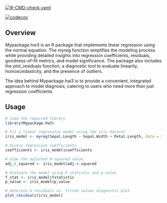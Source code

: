 [![R-CMD-check.yaml](https://github.com/Aimee306/Mypackage.hw3/actions/workflows/R-CMD-check.yaml/badge.svg)](https://github.com/Aimee306/Mypackage.hw3/actions/workflows/R-CMD-check.yaml)

[![codecov](https://codecov.io/gh/Aimee306/Mypackage.hw3/branch/main/graph/badge.svg)](https://codecov.io/gh/Aimee306/Mypackage.hw3)

## **Overview**
Mypackage.hw3 is an R package that implements linear regression using the normal equation. The myreg 
function simplifies the modeling process while providing detailed insights into regression coefficients, 
residuals, goodness-of-fit metrics, and model significance. The package also includes the plot_residuals
function, a diagnostic tool to evaluate linearity, homoscedasticity, and the presence of outliers. 

The idea behind Mypackage.hw3 is to provide a convenient, integrated approach to model diagnosis, catering 
to users who need more than just regression coefficients.

## **Usage**
```r
# Load the required library
library(Mypackage.hw3)

# Fit a linear regression model using the iris dataset
iris_model <- myreg(Sepal.Length ~ Sepal.Width + Petal.Length, data = iris)

# Access regression coefficients
coefficients <- iris_model$coefficients

# View the adjusted R-squared value
adj_r_squared <- iris_model$adj.r.squared

# Evaluate the model using F-statistic and p-value
f_stat <- iris_model$fstatistic  
p_value <- iris_model$p_value

# Generate a residuals vs. fitted values diagnostic plot
plot_residuals(iris_model)
```
